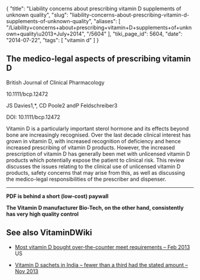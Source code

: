 {
    "title": "Liability concerns about prescribing vitamin D supplements of unknown quality",
    "slug": "liability-concerns-about-prescribing-vitamin-d-supplements-of-unknown-quality",
    "aliases": [
        "/Liability+concerns+about+prescribing+vitamin+D+supplements+of+unknown+quality\u2013+July+2014",
        "/5604"
    ],
    "tiki_page_id": 5604,
    "date": "2014-07-22",
    "tags": [
        "vitamin d"
    ]
}


## The medico-legal aspects of prescribing vitamin D

British Journal of Clinical Pharmacology

10.1111/bcp.12472

JS Davies1,*, CD Poole2 andP Feldschreiber3

DOI: 10.1111/bcp.12472

Vitamin D is a particularly important sterol hormone and its effects beyond bone are increasingly recognised. Over the last decade clinical interest has grown in vitamin D, with increased recognition of deficiency and hence increased prescribing of vitamin D products. However, the increased prescription of vitamin D has generally been met with unlicensed vitamin D products which potentially expose the patient to clinical risk. This review discusses the issues relating to the clinical use of unlicensed vitamin D products, safety concerns that may arise from this, as well as discussing the medico-legal responsibilities of the prescriber and dispenser.

---

 **PDF is behind a short (low-cost) paywall** 

 **The Vitamin D manufacturer Bio-Tech, on the other hand, consistently has very high quality control** 

## See also VitaminDWiki

* [Most vitamin D bought over-the-counter meet requirements – Feb 2013](/posts/most-vitamin-d-bought-over-the-counter-meet-requirements) US

* [Vitamin D sachets in India – fewer than a third had the stated amount – Nov 2013](/posts/vitamin-d-sachets-in-india-fewer-than-a-third-had-the-stated-amount)